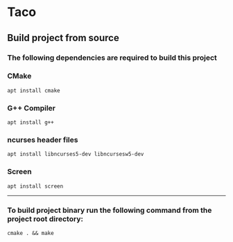 # Taco
## Build project from source

### The following dependencies are required to build this project

### CMake

    apt install cmake

### G++ Compiler

    apt install g++

### ncurses header files

    apt install libncurses5-dev libncursesw5-dev

### Screen

    apt install screen

---
### To build project binary run the following command from the project root directory:

    cmake . && make